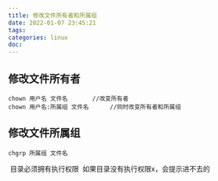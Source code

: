```yaml
---
title: 修改文件所有者和所属组
date: 2022-01-07 23:45:21
tags:
categories: linux
doc:
---
```


## 修改文件所有者

```
chown 用户名 文件名		//改变所有者
chown 用户名:所属组 文件名      //同时改变所有者和所属组
```



## 修改文件所属组

```
chgrp 所属组 文件名
```

​	目录必须拥有执行权限
​	如果目录没有执行权限x，会提示进不去的
